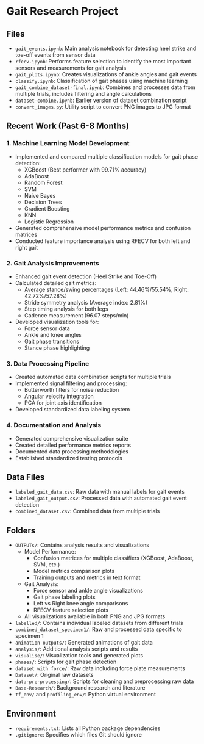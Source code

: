 # Gait Research Project

## Files
- `gait_events.ipynb`: Main analysis notebook for detecting heel strike and toe-off events from sensor data
- `rfecv.ipynb`: Performs feature selection to identify the most important sensors and measurements for gait analysis
- `gait_plots.ipynb`: Creates visualizations of ankle angles and gait events
- `classify.ipynb`: Classification of gait phases using machine learning
- `gait_combine_dataset-final.ipynb`: Combines and processes data from multiple trials, includes filtering and angle calculations
- `dataset-combine.ipynb`: Earlier version of dataset combination script
- `convert_images.py`: Utility script to convert PNG images to JPG format

## Recent Work (Past 6-8 Months)

### 1. Machine Learning Model Development
- Implemented and compared multiple classification models for gait phase detection:
  - XGBoost (Best performer with 99.71% accuracy)
  - AdaBoost
  - Random Forest
  - SVM
  - Naive Bayes
  - Decision Trees
  - Gradient Boosting
  - KNN
  - Logistic Regression
- Generated comprehensive model performance metrics and confusion matrices
- Conducted feature importance analysis using RFECV for both left and right gait

### 2. Gait Analysis Improvements
- Enhanced gait event detection (Heel Strike and Toe-Off)
- Calculated detailed gait metrics:
  - Average stance/swing percentages (Left: 44.46%/55.54%, Right: 42.72%/57.28%)
  - Stride symmetry analysis (Average index: 2.81%)
  - Step timing analysis for both legs
  - Cadence measurement (96.07 steps/min)
- Developed visualization tools for:
  - Force sensor data
  - Ankle and knee angles
  - Gait phase transitions
  - Stance phase highlighting

### 3. Data Processing Pipeline
- Created automated data combination scripts for multiple trials
- Implemented signal filtering and processing:
  - Butterworth filters for noise reduction
  - Angular velocity integration
  - PCA for joint axis identification
- Developed standardized data labeling system

### 4. Documentation and Analysis
- Generated comprehensive visualization suite
- Created detailed performance metrics reports
- Documented data processing methodologies
- Established standardized testing protocols

## Data Files
- `labeled_gait_data.csv`: Raw data with manual labels for gait events
- `labeled_gait_output.csv`: Processed data with automated gait event detection
- `combined_dataset.csv`: Combined data from multiple trials

## Folders
- `OUTPUTs/`: Contains analysis results and visualizations
  - Model Performance:
    - Confusion matrices for multiple classifiers (XGBoost, AdaBoost, SVM, etc.)
    - Model metrics comparison plots
    - Training outputs and metrics in text format
  - Gait Analysis:
    - Force sensor and ankle angle visualizations
    - Gait phase labeling plots
    - Left vs Right knee angle comparisons
    - RFECV feature selection plots
  - All visualizations available in both PNG and JPG formats
- `labelled/`: Contains individual labeled datasets from different trials
- `combined_dataset_specimen1/`: Raw and processed data specific to specimen 1
- `animation outputs/`: Generated animations of gait data
- `analysis/`: Additional analysis scripts and results
- `visualise/`: Visualization tools and generated plots
- `phases/`: Scripts for gait phase detection
- `dataset with force/`: Raw data including force plate measurements
- `Dataset/`: Original raw datasets
- `data-pre-processing/`: Scripts for cleaning and preprocessing raw data
- `Base-Research/`: Background research and literature
- `tf_env/` and `profiling_env/`: Python virtual environment

## Environment
- `requirements.txt`: Lists all Python package dependencies
- `.gitignore`: Specifies which files Git should ignore
